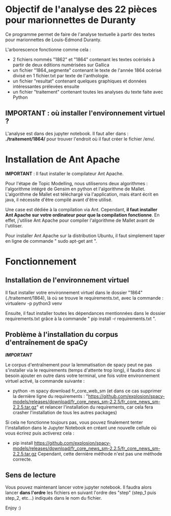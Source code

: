 # Objectif de l'analyse des 22 pièces pour marionnettes de Duranty #

Ce programme permet de faire de l'analyse textuelle à partir des textes pour marionnettes de Louis-Edmond Duranty. 

L'arborescence fonctionne comme cela :
* 2 fichiers nommés "1862" et "1864" contenant les textes océrisés à partir de deux éditions numérisées sur Gallica
* un fichier "1864_segmente" contenant le texte de l'année 1864 océrisé divisé en 1 fichier.txt par texte de l'anthologie.
* un fichier "resultat" contenant quelques graphiques et données intéressantes prélevées ensuite
* un fichier "traitement" contenant toutes les analyses du texte faite avec Python

## IMPORTANT : où installer l'environnement virtuel ? ##

L'analyse est dans des jupyter notebook. Il faut aller dans : **./traitement/1864/** pour trouver l'endroit où il faut créer le fichier /env/.

# Installation de Ant Apache #

**IMPORTANT** : Il faut installer le compilateur Ant Apache.

Pour l'étape de Topic Modelling, nous utiliserons deux algorithmes : l'algorithme intégré de Gensim en python et l'algorithme de Mallet. L'algorithme de Mallet est téléchargé via l'application, mais étant écrit en java, il nécessite d'être compilé avant d'être utilisé.

Une case est dédiée à la compilation via Ant. Cependant, **il faut installer Ant Apache sur votre ordinateur pour que la compilation fonctionne**. En effet, j'utilise Ant Apache pour compiler l'algorithme de Mallet avant de l'utiliser.

Pour installer Ant Apache sur la distribution Ubuntu, il faut simplement taper en ligne de commande " sudo apt-get ant ".

# Fonctionnement #

## Installation de l'environnement virtuel ##

Il faut installer votre environnement virtuel dans le dossier "1864" (./traitement/1864), là où se trouve le requirements.txt, avec la commande :  virtualenv -p python3 venv 

Ensuite, il faut installer toutes les dépendances mentionnées dans le dossier requirements.txt grâce à la commande " pip install -r requirements.txt ".

## Problème à l'installation du corpus d'entraînement de spaCy ##

***IMPORTANT***

Le corpus d'entraînement pour la lemmatisation de spacy peut ne pas s'installer via le requirements (temps d'attente trop long), il faudra donc si besoin ajouter en outre dans votre terminal, une fois votre environnement virtuel activé, la commande suivante :
- python -m spacy download fr_core_web_sm
(et dans ce cas supprimer la dernière ligne du requirements : "https://github.com/explosion/spacy-models/releases/download/fr_core_news_sm-2.2.5/fr_core_news_sm-2.2.5.tar.gz" et relancer l'installation du requirements, car cela fera crasher l'installation de tous les autres packages)

Si cela ne fonctionne toujours pas, vous pouvez finalement tenter l'installation dans le Jupyter Notebook en créant une nouvelle cellule où vous écrirez puis activerez cela :
- pip install https://github.com/explosion/spacy-models/releases/download/fr_core_news_sm-2.2.5/fr_core_news_sm-2.2.5.tar.gz
Cependant, cette dernière méthode n'est pas une méthode correcte.




## Sens de lecture ##

Vous pouvez maintenant lancer votre jupyter notebook. Il faudra alors lancer **dans l'ordre** les fichiers en suivant l'ordre des "step" (step_1 puis step_2, etc...) indiqués dans le nom du fichier.



Enjoy :) 

